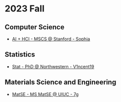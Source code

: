 # 2023 Fall

## Computer Science
- [AI + HCI - MSCS @ Stanford - Sophia](./cases/AI%2BHCI%20MSCS%20%40Stanford%20-%20Sophia.md)

## Statistics
- [Stat - PhD @ Northwestern - V1ncent19](./cases/Stat%20PhD%20%40%20Northwestern%20-%20v1ncent19.md)

## Materials Science and Engineering
- [MatSE - MS MatSE @ UIUC - 7g](./cases/MatSE%20MS%20MatSE%40UIUC-7g.md)
